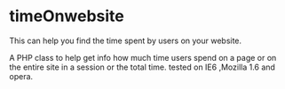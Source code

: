 # timeOnwebsite
This can help you find the time spent by users on your website.

A PHP class to help get info how much time users spend on a page or on the entire site in a session or the total time.
tested on IE6 ,Mozilla 1.6 and opera.
